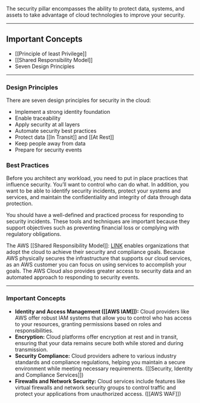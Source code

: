 The security pillar encompasses the ability to protect data, systems, and assets to take advantage of cloud technologies to improve your security.

--------
## Important Concepts
- [[Principle of least Privilege]]
- [[Shared Responsibility Model]]
- Seven Design Principles

--------
### Design Principles

There are seven design principles for security in the cloud:

- Implement a strong identity foundation
- Enable traceability
- Apply security at all layers
- Automate security best practices
- Protect data [[In Transit]] and [[At Rest]]
- Keep people away from data
- Prepare for security events

### Best Practices

Before you architect any workload, you need to put in place practices that influence security. You’ll want to control who can do what. In addition, you want to be able to identify security incidents, protect your systems and services, and maintain the confidentiality and integrity of data through data protection.

You should have a well-defined and practiced process for responding to security incidents. These tools and techniques are important because they support objectives such as preventing financial loss or complying with regulatory obligations.

The AWS [[Shared Responsibility Model]]: [LINK](https://aws.amazon.com/compliance/shared-responsibility-model/) enables organizations that adopt the cloud to achieve their security and compliance goals. Because AWS physically secures the infrastructure that supports our cloud services, as an AWS customer you can focus on using services to accomplish your goals. The AWS Cloud also provides greater access to security data and an automated approach to responding to security events.

---------
### Important Concepts

- **Identity and Access Management ([[AWS IAM]]):** Cloud providers like AWS offer robust IAM systems that allow you to control who has access to your resources, granting permissions based on roles and responsibilities.
- **Encryption:** Cloud platforms offer encryption at rest and in transit, ensuring that your data remains secure both while stored and during transmission.
- **Security Compliance:** Cloud providers adhere to various industry standards and compliance regulations, helping you maintain a secure environment while meeting necessary requirements. ([[Security, Identity and Compliance Services]])
- **Firewalls and Network Security:** Cloud services include features like virtual firewalls and network security groups to control traffic and protect your applications from unauthorized access. ([[AWS WAF]])